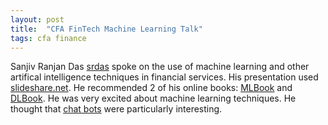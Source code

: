 ```yaml
---
layout: post
title:  "CFA FinTech Machine Learning Talk"
tags: cfa finance
---
```


Sanjiv Ranjan Das [srdas] spoke on the use of machine learning and other artifical intelligence techniques in financial services.
His presentation used [slideshare.net].
He recommended 2 of his online books: [MLBook] and [DLBook].
He was very excited about machine learning techniques.
He thought that [chat bots] were particularly interesting.

[srdas]: http://srdas.github.io
[slideshare.net]: http://slideshare.net
[MLBook]: http://srdas.github.io/MLBook/
[DLBook]: http://srdas.github.io/DLBook/
[chat bots]: https://en.wikipedia.org/wiki/Chatbot
